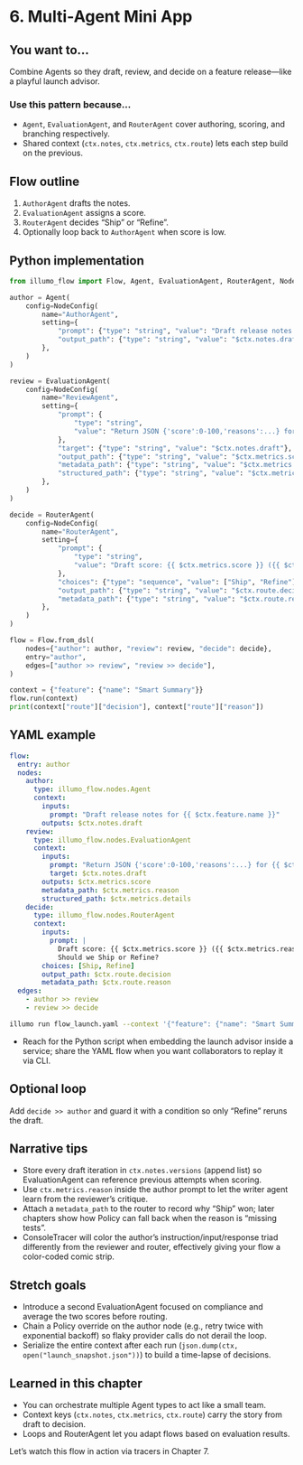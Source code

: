 # 6. Multi-Agent Mini App

## You want to…
Combine Agents so they draft, review, and decide on a feature release—like a playful launch advisor.

### Use this pattern because…
- `Agent`, `EvaluationAgent`, and `RouterAgent` cover authoring, scoring, and branching respectively.
- Shared context (`ctx.notes`, `ctx.metrics`, `ctx.route`) lets each step build on the previous.

## Flow outline
1. `AuthorAgent` drafts the notes.
2. `EvaluationAgent` assigns a score.
3. `RouterAgent` decides “Ship” or “Refine”.
4. Optionally loop back to `AuthorAgent` when score is low.

## Python implementation
```python
from illumo_flow import Flow, Agent, EvaluationAgent, RouterAgent, NodeConfig

author = Agent(
    config=NodeConfig(
        name="AuthorAgent",
        setting={
            "prompt": {"type": "string", "value": "Draft release notes for {{ $ctx.feature.name }}"},
            "output_path": {"type": "string", "value": "$ctx.notes.draft"},
        },
    )
)

review = EvaluationAgent(
    config=NodeConfig(
        name="ReviewAgent",
        setting={
            "prompt": {
                "type": "string",
                "value": "Return JSON {'score':0-100,'reasons':...} for {{ $ctx.notes.draft }}",
            },
            "target": {"type": "string", "value": "$ctx.notes.draft"},
            "output_path": {"type": "string", "value": "$ctx.metrics.score"},
            "metadata_path": {"type": "string", "value": "$ctx.metrics.reason"},
            "structured_path": {"type": "string", "value": "$ctx.metrics.details"},
        },
    )
)

decide = RouterAgent(
    config=NodeConfig(
        name="RouterAgent",
        setting={
            "prompt": {
                "type": "string",
                "value": "Draft score: {{ $ctx.metrics.score }} ({{ $ctx.metrics.reason }})\nShip or Refine?",
            },
            "choices": {"type": "sequence", "value": ["Ship", "Refine"]},
            "output_path": {"type": "string", "value": "$ctx.route.decision"},
            "metadata_path": {"type": "string", "value": "$ctx.route.reason"},
        },
    )
)

flow = Flow.from_dsl(
    nodes={"author": author, "review": review, "decide": decide},
    entry="author",
    edges=["author >> review", "review >> decide"],
)

context = {"feature": {"name": "Smart Summary"}}
flow.run(context)
print(context["route"]["decision"], context["route"]["reason"])
```

## YAML example
```yaml
flow:
  entry: author
  nodes:
    author:
      type: illumo_flow.nodes.Agent
      context:
        inputs:
          prompt: "Draft release notes for {{ $ctx.feature.name }}"
        outputs: $ctx.notes.draft
    review:
      type: illumo_flow.nodes.EvaluationAgent
      context:
        inputs:
          prompt: "Return JSON {'score':0-100,'reasons':...} for {{ $ctx.notes.draft }}"
          target: $ctx.notes.draft
        outputs: $ctx.metrics.score
        metadata_path: $ctx.metrics.reason
        structured_path: $ctx.metrics.details
    decide:
      type: illumo_flow.nodes.RouterAgent
      context:
        inputs:
          prompt: |
            Draft score: {{ $ctx.metrics.score }} ({{ $ctx.metrics.reason }})
            Should we Ship or Refine?
        choices: [Ship, Refine]
        output_path: $ctx.route.decision
        metadata_path: $ctx.route.reason
  edges:
    - author >> review
    - review >> decide
```
```bash
illumo run flow_launch.yaml --context '{"feature": {"name": "Smart Summary"}}'
```
- Reach for the Python script when embedding the launch advisor inside a service; share the YAML flow when you want collaborators to replay it via CLI.

## Optional loop
Add `decide >> author` and guard it with a condition so only “Refine” reruns the draft.

## Narrative tips
- Store every draft iteration in `ctx.notes.versions` (append list) so EvaluationAgent can reference previous attempts when scoring.
- Use `ctx.metrics.reason` inside the author prompt to let the writer agent learn from the reviewer’s critique.
- Attach a `metadata_path` to the router to record why “Ship” won; later chapters show how Policy can fall back when the reason is “missing tests”.
- ConsoleTracer will color the author’s instruction/input/response triad differently from the reviewer and router, effectively giving your flow a color-coded comic strip.

## Stretch goals
- Introduce a second EvaluationAgent focused on compliance and average the two scores before routing.
- Chain a Policy override on the author node (e.g., retry twice with exponential backoff) so flaky provider calls do not derail the loop.
- Serialize the entire context after each run (`json.dump(ctx, open("launch_snapshot.json"))`) to build a time-lapse of decisions.

## Learned in this chapter
- You can orchestrate multiple Agent types to act like a small team.
- Context keys (`ctx.notes`, `ctx.metrics`, `ctx.route`) carry the story from draft to decision.
- Loops and RouterAgent let you adapt flows based on evaluation results.

Let’s watch this flow in action via tracers in Chapter 7.
